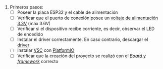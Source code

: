 1. Primeros pasos:
	- [ ] Poseer la placa ESP32 y el cable de alimentación
	- [ ] Verificar que el puerto de conexión posee un [voltaje de alimentación 3.3V](https://github.com/dcic-sistemas-embebidos/se2024/blob/main/docs/Plataforma.md) (máx 3.6V)
	- [ ] Verificar si el dispositivo recibe corriente, es decir, observar el LED de encedido
	- [ ] Instalar el driver correctamente. En caso contrario, descargar el [driver](https://www.silabs.com/developers/usb-to-uart-bridge-vcp-drivers?tab=downloads)
 	- [ ] Instalar [VSC](https://platformio.org/install/ide?install=vscode) con [PlatformIO](https://platformio.org/install/ide?install=vscode)
  	- [ ] Verificar que la creación del proyecto se realizó con el [_Board_ y _framework_](https://docs.platformio.org/en/latest/platforms/espressif32.html#platform-espressif32) correcto
